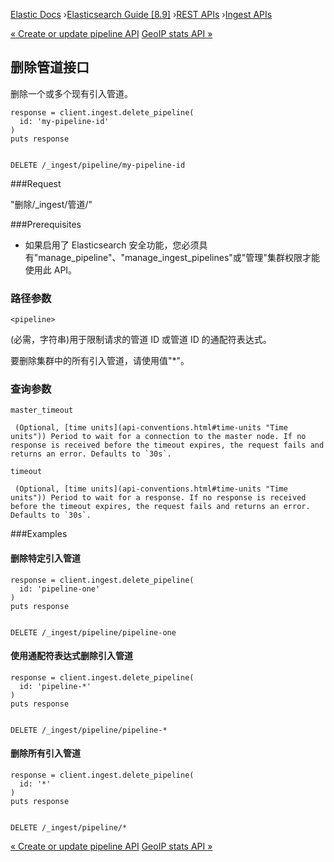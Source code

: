 

[Elastic Docs](/guide/) ›[Elasticsearch Guide [8.9]](index.md) ›[REST
APIs](rest-apis.md) ›[Ingest APIs](ingest-apis.md)

[« Create or update pipeline API](put-pipeline-api.md) [GeoIP stats API
»](geoip-stats-api.md)

## 删除管道接口

删除一个或多个现有引入管道。

    
    
    response = client.ingest.delete_pipeline(
      id: 'my-pipeline-id'
    )
    puts response
    
    
    DELETE /_ingest/pipeline/my-pipeline-id

###Request

"删除/_ingest/管道/<pipeline>"

###Prerequisites

* 如果启用了 Elasticsearch 安全功能，您必须具有"manage_pipeline"、"manage_ingest_pipelines"或"管理"集群权限才能使用此 API。

### 路径参数

`<pipeline>`

    

(必需，字符串)用于限制请求的管道 ID 或管道 ID 的通配符表达式。

要删除集群中的所有引入管道，请使用值"*"。

### 查询参数

`master_timeout`

     (Optional, [time units](api-conventions.html#time-units "Time units")) Period to wait for a connection to the master node. If no response is received before the timeout expires, the request fails and returns an error. Defaults to `30s`. 
`timeout`

     (Optional, [time units](api-conventions.html#time-units "Time units")) Period to wait for a response. If no response is received before the timeout expires, the request fails and returns an error. Defaults to `30s`. 

###Examples

#### 删除特定引入管道

    
    
    response = client.ingest.delete_pipeline(
      id: 'pipeline-one'
    )
    puts response
    
    
    DELETE /_ingest/pipeline/pipeline-one

#### 使用通配符表达式删除引入管道

    
    
    response = client.ingest.delete_pipeline(
      id: 'pipeline-*'
    )
    puts response
    
    
    DELETE /_ingest/pipeline/pipeline-*

#### 删除所有引入管道

    
    
    response = client.ingest.delete_pipeline(
      id: '*'
    )
    puts response
    
    
    DELETE /_ingest/pipeline/*

[« Create or update pipeline API](put-pipeline-api.md) [GeoIP stats API
»](geoip-stats-api.md)
